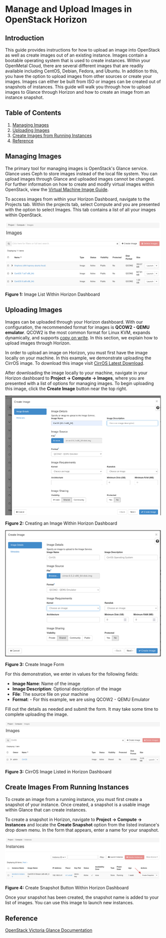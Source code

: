 # Manage and Upload Images in OpenStack Horizon

## Introduction

This guide provides instructions for how to upload an image into
OpenStack as well as create images out of an existing instance. Images
contain a bootable operating system that is used to create instances.
Within your OpenMetal Cloud, there are several different images that are
readily available including CentOS, Debian, Fedora, and Ubuntu. In
addition to this, you have the option to upload images from other
sources or create your images. Images can either be built from ISO or
images can be created out of snapshots of instances. This guide will
walk you through how to upload images to Glance through Horizon and how
to create an image from an instance snapshot.

## Table of Contents

1.  [Managing
    Images](operators_manual/day-1/horizon/images#managing-images)
2.  [Uploading
    Images](operators_manual/day-1/horizon/images#uploading-images)
3.  [Create Images from Running
    Instances](operators_manual/day-1/horizon/images#create-images-from-running-instances)
4.  [Reference](operators_manual/day-1/horizon/images#reference)

## Managing Images

The primary tool for managing images is OpenStack's Glance service.
Glance uses Ceph to store images instead of the local file system. You
can upload images through Glance and uploaded images cannot be changed.
For further information on how to create and modify virtual images
within OpenStack, view the [Virtual Machine Image
Guide](https://docs.openstack.org/image-guide/).

To access images from within your Horizon Dashboard, navigate to the
Projects tab. Within the projects tab, select Compute and you are
presented with the option to select Images. This tab contains a list of
all your images within OpenStack.

![image](images/image-list.png)

**Figure 1:** Image List Within Horizon Dashboard

## Uploading Images

Images can be uploaded through your Horizon dashboard. With our
configuration, the recommended format for images is **QCOW2 - QEMU
emulator**. QCOW2 is the most common format for Linux KVM, expands
dynamically, and supports [copy on
write](https://en.wikipedia.org/wiki/Copy-on-write). In this section, we
explain how to upload images through Horizon.

In order to upload an image on Horizon, you must first have the image
locally on your machine. In this example, we demonstrate uploading the
CirrOS image. To download this image visit [CirrOS Latest
Download](https://download.cirros-cloud.net/0.5.2/cirros-0.5.2-x86_64-disk.img).

After downloading the image locally to your machine, navigate in your
Horizon dashboard to **Project -\> Compute -\> Images**, where you are
presented with a list of options for managing images. To begin uploading
this image, click the **Create Image** button near the top right.

![image](images/create-image.png)

**Figure 2:** Creating an Image Within Horizon Dashboard

![image](images/create-image-form.png)

**Figure 3:** Create Image Form

For this demonstration, we enter in values for the following fields:

  - **Image Name**: Name of the image
  - **Image Description**: Optional description of the image
  - **File**: The source file on your machine
  - **Format**: - For this example, we are using QCOW2 - QEMU Emulator

Fill out the details as needed and submit the form. It may take some
time to complete uploading the image.

![image](images/cirros-uploaded.png)

**Figure 3:** CirrOS Image Listed in Horizon Dashboard

## Create Images From Running Instances

To create an image from a running instance, you must first create a
snapshot of your instance. Once created, a snapshot is a usable image
within Glance that can create instances.

To create a snapshot in Horizon, navigate to **Project -\> Compute -\>
Instances** and locate the **Create Snapshot** option from the listed
instance's drop down menu. In the form that appears, enter a name for
your snapshot.

![image](images/create-instance-snapshot.png)

**Figure 4:** Create Snapshot Button Within Horizon Dashboard

Once your snapshot has been created, the snapshot name is added to your
list of images. You can use this image to launch new instances.

## Reference

[OpenStack Victoria Glance
Documentation](https://docs.openstack.org/glance/victoria/)

